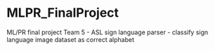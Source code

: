 # MLPR_FinalProject
ML/PR final project Team 5 - ASL sign language parser - classify sign language image dataset as correct alphabet
